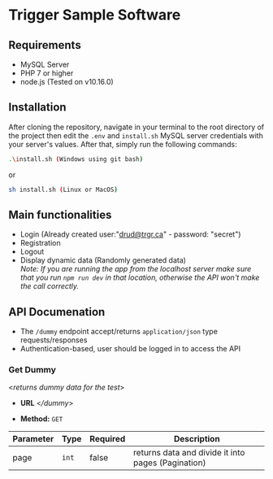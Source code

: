 # Trigger Sample Software

## Requirements

- MySQL Server
- PHP 7 or higher
- node.js (Tested on v10.16.0)

## Installation

After cloning the repository, navigate in your terminal to the root directory of the project then edit the  `.env` and `install.sh` MySQL server credentials with your server's values.
After that, simply run the following commands:

```sh
.\install.sh (Windows using git bash)
```
or
```sh
sh install.sh (Linux or MacOS)
```

## Main functionalities

- Login (Already created user:"drud@trgr.ca" - password: "secret")
- Registration 
- Logout
- Display dynamic data (Randomly generated data)  
_Note: If you are running the app from the localhost server make sure that you run `npm run dev` in that location, otherwise the API won't make the call correctly._  

## API Documenation

* The `/dummy` endpoint accept/returns `application/json` type requests/responses
* Authentication-based, user should be logged in to access the API 

### **Get Dummy**

<_returns dummy data for the test_>

* **URL** <_/dummy_>

* **Method:** `GET`

| Parameter  | Type      | Required | Description                                       |
  | ---------- | --------- | -------- | ------------------------------------------------- |
  | page      | `int`    | false     | returns data and divide it into pages (Pagination) |

